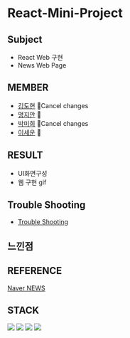 # React-Mini-Project


## Subject
* React Web 구현
* News Web Page

## MEMBER
* [김도현](https://github.com/thovy) 🌷Cancel changes
* [명지안](https://github.com/주소) 🌼
* [박미희](https://github.com/PMH2906) 🌻Cancel changes
* [이세운](https://github.com/sleet99) :rose:

## RESULT
* UI화면구성
* 웹 구현 gif


## Trouble Shooting
* [Trouble Shooting](./TroubleShooting.md)

## 느낀점

## REFERENCE
[Naver NEWS](https://news.naver.com/)

## STACK
<img src="https://img.shields.io/badge/HTML5-E34F26?style=flat-square&logo=HTML5&logoColor=white"/></a> 
<img src="https://img.shields.io/badge/CSS3-1572B6?style=flat-square&logo=CSS3&logoColor=white"/></a> 
<img src="https://img.shields.io/badge/JavaScript-F7DF1E?style=flat-square&logo=JavaScript&logoColor=white"/></a> 
<img src="https://img.shields.io/badge/react-61DAFB?style=flat-square&logo=react&logoColor=black"/></a>

